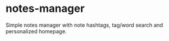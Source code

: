 # notes-manager
Simple notes manager with note hashtags, tag/word search and personalized homepage.
